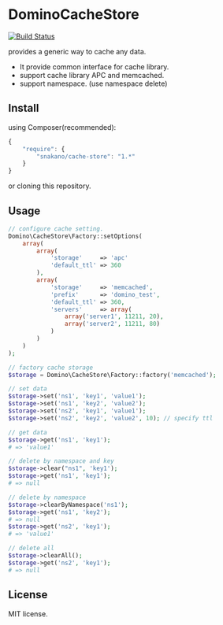 DominoCacheStore
=================
[![Build Status](https://travis-ci.org/SNakano/CacheStore.png)](https://travis-ci.org/SNakano/CacheStore)

provides a generic way to cache any data.

- It provide common interface for cache library.
- support cache library APC and memcached.
- support namespace. (use namespace delete)


Install
-------

using Composer(recommended):

```javascript
{
    "require": {
        "snakano/cache-store": "1.*"
    }
}
```
or cloning this repository.


Usage
-----

```php
// configure cache setting.
Domino\CacheStore\Factory::setOptions(
    array(
        array(
            'storage'     => 'apc'
            'default_ttl' => 360
        ),
        array(
            'storage'     => 'memcached',
            'prefix'      => 'domino_test',
            'default_ttl' => 360,
            'servers'     => array(
                array('server1', 11211, 20),
                array('server2', 11211, 80)
            )
        )
    )
);

// factory cache storage
$storage = Domino\CacheStore\Factory::factory('memcached');

// set data
$storage->set('ns1', 'key1', 'value1');
$storage->set('ns1', 'key2', 'value2');
$storage->set('ns2', 'key1', 'value1');
$storage->set('ns2', 'key2', 'value2', 10); // specify ttl

// get data
$storage->get('ns1', 'key1');
# => 'value1'

// delete by namespace and key
$storage->clear("ns1", 'key1');
$storage->get('ns1', 'key1');
# => null

// delete by namespace
$storage->clearByNamespace('ns1');
$storage->get('ns1', 'key2');
# => null
$storage->get('ns2', 'key1');
# => 'value1'

// delete all
$storage->clearAll();
$storage->get('ns2', 'key1');
# => null
```

License
-------

MIT license.
